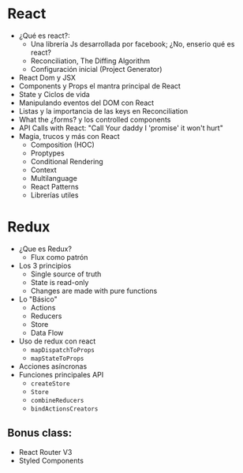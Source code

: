 # React

* ¿Qué es react?:
  * Una librería Js desarrollada por facebook; ¿No, enserio qué es react?
  * Reconciliation, The Diffing Algorithm
  * Configuración inicial (Project Generator)
* React Dom y JSX
* Components y Props el mantra principal de React
* State y Ciclos de vida
* Manipulando eventos del DOM con React
* Listas y la importancia de las keys en Reconciliation
* What the ¿forms? y los controlled components
* API Calls with React: "Call Your daddy I 'promise' it won't hurt"
* Magia, trucos y más con React
  * Composition (HOC)
  * Proptypes
  * Conditional Rendering
  * Context
  * Multilanguage
  * React Patterns
  * Librerías utiles

# Redux

* ¿Que es Redux?
  * Flux como patrón
* Los 3 principios
    * Single source of truth
    * State is read-only
    * Changes are made with pure functions
* Lo "Básico"
  * Actions
  * Reducers
  * Store
  * Data Flow
* Uso de redux con react
  * `mapDispatchToProps`
  * `mapStateToProps`
* Acciones asíncronas
* Funciones principales API
  * `createStore`
  * `Store`
  * `combineReducers`
  * `bindActionsCreators`


## Bonus class:

*  React Router V3
*  Styled Components